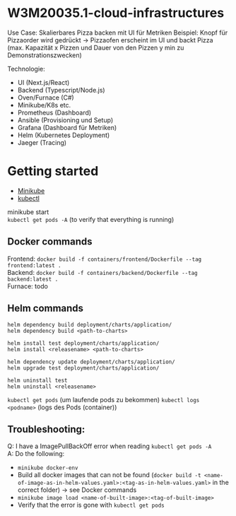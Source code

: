 # W3M20035.1-cloud-infrastructures
 Use Case: Skalierbares Pizza backen mit UI für Metriken
 Beispiel: Knopf für Pizzaorder wird gedrückt -> Pizzaofen erscheint im UI und backt Pizza 
(max. Kapazität x Pizzen und Dauer von den Pizzen y min zu Demonstrationszwecken)
 
Technologie: 
- UI (Next.js/React)
- Backend (Typescript/Node.js)
- Oven/Furnace (C#)
- Minikube/K8s etc.
- Prometheus (Dashboard)
- Ansible (Provisioning und Setup)
- Grafana (Dashboard für Metriken)
- Helm (Kubernetes Deployment)
- Jaeger (Tracing)

# Getting started
- [Minikube](https://minikube.sigs.k8s.io/docs/start/)
- [kubectl](https://kubernetes.io/docs/tasks/tools/)

minikube start  
`kubectl get pods -A` (to verify that everything is running)  

## Docker commands
Frontend: `docker build -f containers/frontend/Dockerfile --tag frontend:latest .`  
Backend: `docker build -f containers/backend/Dockerfile --tag backend:latest .`  
Furnace: todo

## Helm commands

`helm dependency build deployment/charts/application/`  
`helm dependency build <path-to-charts>`  

`helm install test deployment/charts/application/`  
`helm install <releasename> <path-to-charts>`
 
`helm dependency update deployment/charts/application/`  
`helm upgrade test deployment/charts/application/`  

`helm uninstall test`  
`helm uninstall <releasename>`  

`kubectl get pods` (um laufende pods zu bekommen)
`kubectl logs <podname>` (logs des Pods (container))

## Troubleshooting:

Q: I have a ImagePullBackOff error when reading  `kubectl get pods -A`    
A: Do the following:  
- `minikube docker-env`
- Build all docker images that can not be found (`docker build -t <name-of-image-as-in-helm-values.yaml>:<tag-as-in-helm-values.yaml>` in the correct folder) -> see Docker commands
- `minikube image load <name-of-built-image>:<tag-of-built-image>`
- Verify that the error is gone with `kubectl get pods`
